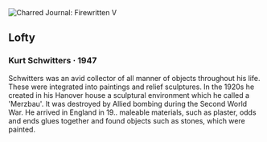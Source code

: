 <div class="artwork-of-the-day">
  <div class="container">
    <div class="img-wrapper">
      <img
        src="https://uploads6.wikiart.org/images/kurt-schwitters/lofty-1947.jpg!Large.jpg"
        alt="Charred Journal: Firewritten V" />
    </div>
    <div class="artwork-detail">
      <div class="artwork-origin"> 
        <h2 class="artwork-name">Lofty</h2>
        <h3 class="artist">
          Kurt Schwitters
                    ·  1947
        </h3>
      </div>
      <p class="description">
        <span class="artwork-description-text ng-binding" ng-bind-html="viewModel.ArtworkOfTheDay.Description | unsafe">Schwitters was an avid collector of all manner of objects throughout his life. These were integrated into paintings and relief sculptures. In the 1920s he created in his Hanover house a sculptural environment which he called a 'Merzbau'. It was destroyed by Allied bombing during the Second World War. He arrived in England in 19.. maleable materials, such as plaster, odds and ends glues together and found objects such as stones, which were painted.</span>
                        <div class="text-shadow-container" ng-show="showShadow" style=""></div>
      </p>
    </div>
  </div>

</div>
